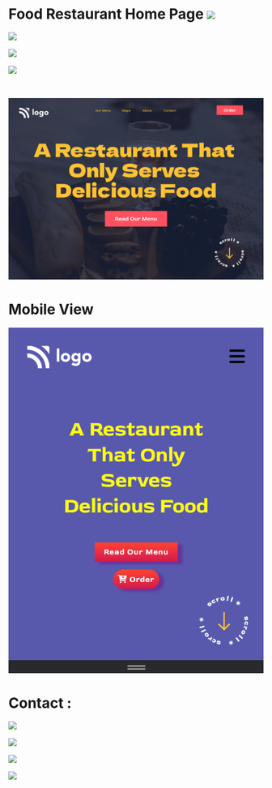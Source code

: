 # Food Restaurant Home Page ![](https://img.shields.io/badge/HTML%20%26%20CSS-Food%20Restaurant%20Home%20Page-blue)

![](https://img.shields.io/badge/Take%20out-Simplicity%20of%20Navbar%20%26%20How%20to%20do%20navbar%20responsive-blue)

![](https://img.shields.io/badge/Time%20Required%20-3.0%20hours-blue)

![](https://img.shields.io/badge/Preview-%E2%9D%A4-blue)

<br>

![Result](FoodRestaurantHomePage.png)

# Mobile View

![](./MobileView.png)

# Contact :

[![](https://img.shields.io/badge/Instagram-Follow-blue)](https://www.instagram.com/abhishekaslk/)

[![](https://img.shields.io/badge/Twitter-Follow-yellowgreen)](https://twitter.com/AbhishekASLK)

[![](https://img.shields.io/badge/GitHub-Follow-lightgrey)](https://github.com/AbhishekASLK)

[![](https://img.shields.io/badge/Linkdin-Follow-blue)](https://img.shields.io/badge/Linkdin-Follow-blue)

